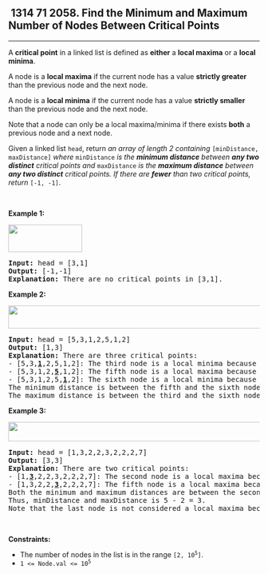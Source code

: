 <h2> 1314 71
2058. Find the Minimum and Maximum Number of Nodes Between Critical Points</h2><hr><div><p>A <strong>critical point</strong> in a linked list is defined as <strong>either</strong> a <strong>local maxima</strong> or a <strong>local minima</strong>.</p>

<p>A node is a <strong>local maxima</strong> if the current node has a value <strong>strictly greater</strong> than the previous node and the next node.</p>

<p>A node is a <strong>local minima</strong> if the current node has a value <strong>strictly smaller</strong> than the previous node and the next node.</p>

<p>Note that a node can only be a local maxima/minima if there exists <strong>both</strong> a previous node and a next node.</p>

<p>Given a linked list <code>head</code>, return <em>an array of length 2 containing </em><code>[minDistance, maxDistance]</code><em> where </em><code>minDistance</code><em> is the <strong>minimum distance</strong> between <strong>any&nbsp;two distinct</strong> critical points and </em><code>maxDistance</code><em> is the <strong>maximum distance</strong> between <strong>any&nbsp;two distinct</strong> critical points. If there are <strong>fewer</strong> than two critical points, return </em><code>[-1, -1]</code>.</p>

<p>&nbsp;</p>
<p><strong class="example">Example 1:</strong></p>
<img alt="" src="https://assets.leetcode.com/uploads/2021/10/13/a1.png" style="width: 148px; height: 55px;">
<pre><strong>Input:</strong> head = [3,1]
<strong>Output:</strong> [-1,-1]
<strong>Explanation:</strong> There are no critical points in [3,1].
</pre>

<p><strong class="example">Example 2:</strong></p>
<img alt="" src="https://assets.leetcode.com/uploads/2021/10/13/a2.png" style="width: 624px; height: 46px;">
<pre><strong>Input:</strong> head = [5,3,1,2,5,1,2]
<strong>Output:</strong> [1,3]
<strong>Explanation:</strong> There are three critical points:
- [5,3,<strong><u>1</u></strong>,2,5,1,2]: The third node is a local minima because 1 is less than 3 and 2.
- [5,3,1,2,<u><strong>5</strong></u>,1,2]: The fifth node is a local maxima because 5 is greater than 2 and 1.
- [5,3,1,2,5,<u><strong>1</strong></u>,2]: The sixth node is a local minima because 1 is less than 5 and 2.
The minimum distance is between the fifth and the sixth node. minDistance = 6 - 5 = 1.
The maximum distance is between the third and the sixth node. maxDistance = 6 - 3 = 3.
</pre>

<p><strong class="example">Example 3:</strong></p>
<img alt="" src="https://assets.leetcode.com/uploads/2021/10/14/a5.png" style="width: 624px; height: 39px;">
<pre><strong>Input:</strong> head = [1,3,2,2,3,2,2,2,7]
<strong>Output:</strong> [3,3]
<strong>Explanation:</strong> There are two critical points:
- [1,<u><strong>3</strong></u>,2,2,3,2,2,2,7]: The second node is a local maxima because 3 is greater than 1 and 2.
- [1,3,2,2,<u><strong>3</strong></u>,2,2,2,7]: The fifth node is a local maxima because 3 is greater than 2 and 2.
Both the minimum and maximum distances are between the second and the fifth node.
Thus, minDistance and maxDistance is 5 - 2 = 3.
Note that the last node is not considered a local maxima because it does not have a next node.
</pre>

<p>&nbsp;</p>
<p><strong>Constraints:</strong></p>

<ul>
	<li>The number of nodes in the list is in the range <code>[2, 10<sup>5</sup>]</code>.</li>
	<li><code>1 &lt;= Node.val &lt;= 10<sup>5</sup></code></li>
</ul>
</div>